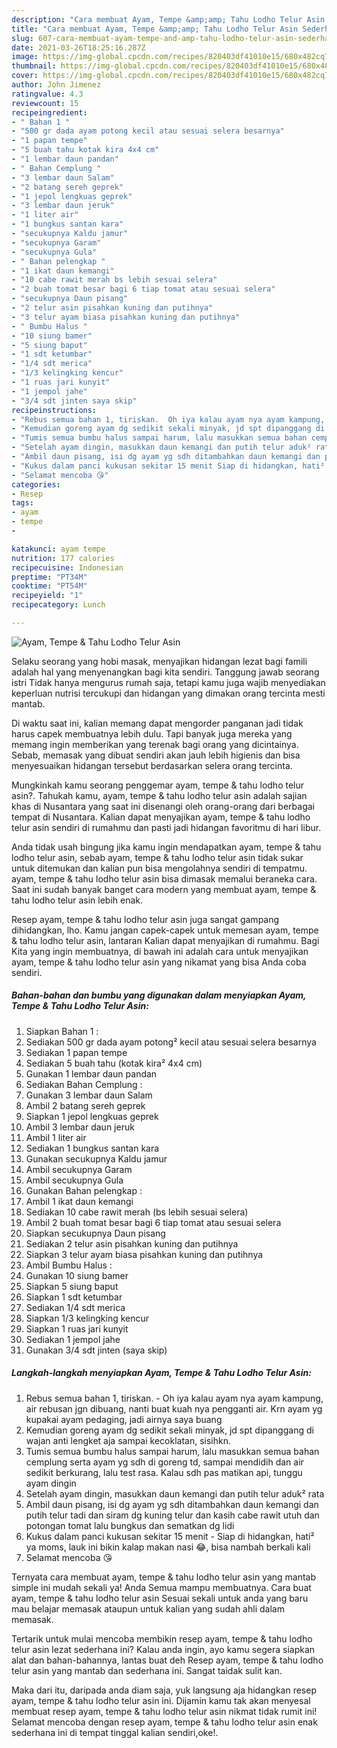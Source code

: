```yaml
---
description: "Cara membuat Ayam, Tempe &amp;amp; Tahu Lodho Telur Asin Sederhana Untuk Jualan"
title: "Cara membuat Ayam, Tempe &amp;amp; Tahu Lodho Telur Asin Sederhana Untuk Jualan"
slug: 607-cara-membuat-ayam-tempe-and-amp-tahu-lodho-telur-asin-sederhana-untuk-jualan
date: 2021-03-26T18:25:16.287Z
image: https://img-global.cpcdn.com/recipes/820403df41010e15/680x482cq70/ayam-tempe-tahu-lodho-telur-asin-foto-resep-utama.jpg
thumbnail: https://img-global.cpcdn.com/recipes/820403df41010e15/680x482cq70/ayam-tempe-tahu-lodho-telur-asin-foto-resep-utama.jpg
cover: https://img-global.cpcdn.com/recipes/820403df41010e15/680x482cq70/ayam-tempe-tahu-lodho-telur-asin-foto-resep-utama.jpg
author: John Jimenez
ratingvalue: 4.3
reviewcount: 15
recipeingredient:
- " Bahan 1 "
- "500 gr dada ayam potong kecil atau sesuai selera besarnya"
- "1 papan tempe"
- "5 buah tahu kotak kira 4x4 cm"
- "1 lembar daun pandan"
- " Bahan Cemplung "
- "3 lembar daun Salam"
- "2 batang sereh geprek"
- "1 jepol lengkuas geprek"
- "3 lembar daun jeruk"
- "1 liter air"
- "1 bungkus santan kara"
- "secukupnya Kaldu jamur"
- "secukupnya Garam"
- "secukupnya Gula"
- " Bahan pelengkap "
- "1 ikat daun kemangi"
- "10 cabe rawit merah bs lebih sesuai selera"
- "2 buah tomat besar bagi 6 tiap tomat atau sesuai selera"
- "secukupnya Daun pisang"
- "2 telur asin pisahkan kuning dan putihnya"
- "3 telur ayam biasa pisahkan kuning dan putihnya"
- " Bumbu Halus "
- "10 siung bamer"
- "5 siung baput"
- "1 sdt ketumbar"
- "1/4 sdt merica"
- "1/3 kelingking kencur"
- "1 ruas jari kunyit"
- "1 jempol jahe"
- "3/4 sdt jinten saya skip"
recipeinstructions:
- "Rebus semua bahan 1, tiriskan.  Oh iya kalau ayam nya ayam kampung, air rebusan jgn dibuang, nanti buat kuah nya pengganti air. Krn ayam yg kupakai ayam pedaging, jadi airnya saya buang"
- "Kemudian goreng ayam dg sedikit sekali minyak, jd spt dipanggang di wajan anti lengket aja sampai kecoklatan, sisihkn."
- "Tumis semua bumbu halus sampai harum, lalu masukkan semua bahan cemplung serta ayam yg sdh di goreng td, sampai mendidih dan air sedikit berkurang, lalu test rasa. Kalau sdh pas matikan api, tunggu ayam dingin"
- "Setelah ayam dingin, masukkan daun kemangi dan putih telur aduk² rata"
- "Ambil daun pisang, isi dg ayam yg sdh ditambahkan daun kemangi dan putih telur tadi dan siram dg kuning telur dan kasih cabe rawit utuh dan potongan tomat lalu bungkus dan sematkan dg lidi"
- "Kukus dalam panci kukusan sekitar 15 menit Siap di hidangkan, hati² ya moms, lauk ini bikin kalap makan nasi 😂, bisa nambah berkali kali"
- "Selamat mencoba 😘"
categories:
- Resep
tags:
- ayam
- tempe
- 

katakunci: ayam tempe  
nutrition: 177 calories
recipecuisine: Indonesian
preptime: "PT34M"
cooktime: "PT54M"
recipeyield: "1"
recipecategory: Lunch

---
```



![Ayam, Tempe &amp; Tahu Lodho Telur Asin](https://img-global.cpcdn.com/recipes/820403df41010e15/680x482cq70/ayam-tempe-tahu-lodho-telur-asin-foto-resep-utama.jpg)

Selaku seorang yang hobi masak, menyajikan hidangan lezat bagi famili adalah hal yang menyenangkan bagi kita sendiri. Tanggung jawab seorang istri Tidak hanya mengurus rumah saja, tetapi kamu juga wajib menyediakan keperluan nutrisi tercukupi dan hidangan yang dimakan orang tercinta mesti mantab.

Di waktu  saat ini, kalian memang dapat mengorder panganan jadi tidak harus capek membuatnya lebih dulu. Tapi banyak juga mereka yang memang ingin memberikan yang terenak bagi orang yang dicintainya. Sebab, memasak yang dibuat sendiri akan jauh lebih higienis dan bisa menyesuaikan hidangan tersebut berdasarkan selera orang tercinta. 



Mungkinkah kamu seorang penggemar ayam, tempe &amp; tahu lodho telur asin?. Tahukah kamu, ayam, tempe &amp; tahu lodho telur asin adalah sajian khas di Nusantara yang saat ini disenangi oleh orang-orang dari berbagai tempat di Nusantara. Kalian dapat menyajikan ayam, tempe &amp; tahu lodho telur asin sendiri di rumahmu dan pasti jadi hidangan favoritmu di hari libur.

Anda tidak usah bingung jika kamu ingin mendapatkan ayam, tempe &amp; tahu lodho telur asin, sebab ayam, tempe &amp; tahu lodho telur asin tidak sukar untuk ditemukan dan kalian pun bisa mengolahnya sendiri di tempatmu. ayam, tempe &amp; tahu lodho telur asin bisa dimasak memalui beraneka cara. Saat ini sudah banyak banget cara modern yang membuat ayam, tempe &amp; tahu lodho telur asin lebih enak.

Resep ayam, tempe &amp; tahu lodho telur asin juga sangat gampang dihidangkan, lho. Kamu jangan capek-capek untuk memesan ayam, tempe &amp; tahu lodho telur asin, lantaran Kalian dapat menyajikan di rumahmu. Bagi Kita yang ingin membuatnya, di bawah ini adalah cara untuk menyajikan ayam, tempe &amp; tahu lodho telur asin yang nikamat yang bisa Anda coba sendiri.

<!--inarticleads1-->

##### Bahan-bahan dan bumbu yang digunakan dalam menyiapkan Ayam, Tempe &amp; Tahu Lodho Telur Asin:

1. Siapkan  Bahan 1 :
1. Sediakan 500 gr dada ayam potong² kecil atau sesuai selera besarnya
1. Sediakan 1 papan tempe
1. Sediakan 5 buah tahu (kotak kira² 4x4 cm)
1. Gunakan 1 lembar daun pandan
1. Sediakan  Bahan Cemplung :
1. Gunakan 3 lembar daun Salam
1. Ambil 2 batang sereh geprek
1. Siapkan 1 jepol lengkuas geprek
1. Ambil 3 lembar daun jeruk
1. Ambil 1 liter air
1. Sediakan 1 bungkus santan kara
1. Gunakan secukupnya Kaldu jamur
1. Ambil secukupnya Garam
1. Ambil secukupnya Gula
1. Gunakan  Bahan pelengkap :
1. Ambil 1 ikat daun kemangi
1. Sediakan 10 cabe rawit merah (bs lebih sesuai selera)
1. Ambil 2 buah tomat besar bagi 6 tiap tomat atau sesuai selera
1. Siapkan secukupnya Daun pisang
1. Sediakan 2 telur asin pisahkan kuning dan putihnya
1. Siapkan 3 telur ayam biasa pisahkan kuning dan putihnya
1. Ambil  Bumbu Halus :
1. Gunakan 10 siung bamer
1. Siapkan 5 siung baput
1. Siapkan 1 sdt ketumbar
1. Sediakan 1/4 sdt merica
1. Siapkan 1/3 kelingking kencur
1. Siapkan 1 ruas jari kunyit
1. Sediakan 1 jempol jahe
1. Gunakan 3/4 sdt jinten (saya skip)




<!--inarticleads2-->

##### Langkah-langkah menyiapkan Ayam, Tempe &amp; Tahu Lodho Telur Asin:

1. Rebus semua bahan 1, tiriskan.  - Oh iya kalau ayam nya ayam kampung, air rebusan jgn dibuang, nanti buat kuah nya pengganti air. Krn ayam yg kupakai ayam pedaging, jadi airnya saya buang
1. Kemudian goreng ayam dg sedikit sekali minyak, jd spt dipanggang di wajan anti lengket aja sampai kecoklatan, sisihkn.
1. Tumis semua bumbu halus sampai harum, lalu masukkan semua bahan cemplung serta ayam yg sdh di goreng td, sampai mendidih dan air sedikit berkurang, lalu test rasa. Kalau sdh pas matikan api, tunggu ayam dingin
1. Setelah ayam dingin, masukkan daun kemangi dan putih telur aduk² rata
1. Ambil daun pisang, isi dg ayam yg sdh ditambahkan daun kemangi dan putih telur tadi dan siram dg kuning telur dan kasih cabe rawit utuh dan potongan tomat lalu bungkus dan sematkan dg lidi
1. Kukus dalam panci kukusan sekitar 15 menit - Siap di hidangkan, hati² ya moms, lauk ini bikin kalap makan nasi 😂, bisa nambah berkali kali
1. Selamat mencoba 😘




Ternyata cara membuat ayam, tempe &amp; tahu lodho telur asin yang mantab simple ini mudah sekali ya! Anda Semua mampu membuatnya. Cara buat ayam, tempe &amp; tahu lodho telur asin Sesuai sekali untuk anda yang baru mau belajar memasak ataupun untuk kalian yang sudah ahli dalam memasak.

Tertarik untuk mulai mencoba membikin resep ayam, tempe &amp; tahu lodho telur asin lezat sederhana ini? Kalau anda ingin, ayo kamu segera siapkan alat dan bahan-bahannya, lantas buat deh Resep ayam, tempe &amp; tahu lodho telur asin yang mantab dan sederhana ini. Sangat taidak sulit kan. 

Maka dari itu, daripada anda diam saja, yuk langsung aja hidangkan resep ayam, tempe &amp; tahu lodho telur asin ini. Dijamin kamu tak akan menyesal membuat resep ayam, tempe &amp; tahu lodho telur asin nikmat tidak rumit ini! Selamat mencoba dengan resep ayam, tempe &amp; tahu lodho telur asin enak sederhana ini di tempat tinggal kalian sendiri,oke!.

